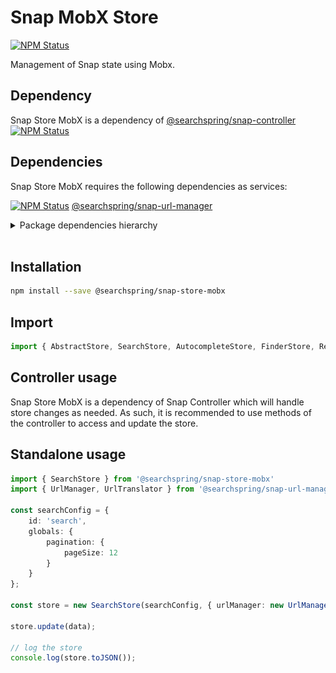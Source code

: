 # Snap MobX Store

<a href="https://www.npmjs.com/package/@searchspring/snap-store-mobx"><img alt="NPM Status" src="https://img.shields.io/npm/v/@searchspring/snap-store-mobx.svg?style=flat"></a>

Management of Snap state using Mobx.

## Dependency

Snap Store MobX is a dependency of [@searchspring/snap-controller](https://github.com/searchspring/snap/tree/main/packages/snap-controller) <a href="https://www.npmjs.com/package/@searchspring/snap-controller"><img alt="NPM Status" src="https://img.shields.io/npm/v/@searchspring/snap-controller.svg?style=flat"></a>

## Dependencies

Snap Store MobX requires the following dependencies as services:

<a href="https://www.npmjs.com/package/@searchspring/snap-url-manager"><img alt="NPM Status" src="https://img.shields.io/npm/v/@searchspring/snap-url-manager.svg?style=flat"></a> [@searchspring/snap-url-manager](https://github.com/searchspring/snap/tree/main/packages/snap-url-manager)

<details>
	<summary>Package dependencies hierarchy</summary>
	<br/>
	<img src="https://github.com/searchspring/snap/blob/main/images/snap-dependencies.png?raw=true" />
</details>
<br>



## Installation

```bash
npm install --save @searchspring/snap-store-mobx
```

## Import
```typescript
import { AbstractStore, SearchStore, AutocompleteStore, FinderStore, RecommendationStore, StorageStore } from '@searchspring/snap-store-mobx';
```

## Controller usage

Snap Store MobX is a dependency of Snap Controller which will handle store changes as needed. As such, it is recommended to use methods of the controller to access and update the store.


## Standalone usage

```typescript
import { SearchStore } from '@searchspring/snap-store-mobx'
import { UrlManager, UrlTranslator } from '@searchspring/snap-url-manager';

const searchConfig = {
	id: 'search',
	globals: {
		pagination: {
			pageSize: 12
		}
	}
};

const store = new SearchStore(searchConfig, { urlManager: new UrlManager(new UrlTranslator()) });

store.update(data);

// log the store
console.log(store.toJSON());
```